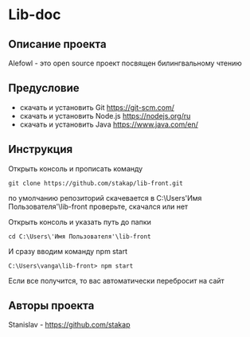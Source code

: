 # Lib-doc

## Описание проекта
Alefowl - это open source проект посвящен билингвальному чтению 

## Предусловие
+ скачать и установить Git 
https://git-scm.com/
+ скачать и установить Node.js
https://nodejs.org/ru
+ скачать и установить Java
https://www.java.com/en/

## Инструкция
Открыть консоль и прописать команду
```
git clone https://github.com/stakap/lib-front.git
```
по умолчанию репозиторий скачевается в C:\Users\'Имя Пользователя'\lib-front
проверьте, скачался или нет

Открыть консоль и указать путь до папки 
```
cd C:\Users\'Имя Пользователя'\lib-front
```
И сразу вводим команду npm start
```
C:\Users\vanga\lib-front> npm start
```
Если все получится, то вас автоматически перебросит на сайт 

## Авторы проекта
Stanislav - https://github.com/stakap